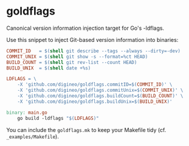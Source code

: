 # goldflags

Canonical version information injection target for Go's -ldflags.

Use this snippet to inject Git-based version information into binaries:

```Makefile
COMMIT_ID   = $(shell git describe --tags --always --dirty=-dev)
COMMIT_UNIX = $(shell git show -s --format=%ct HEAD)
BUILD_COUNT = $(shell git rev-list --count HEAD)
BUILD_UNIX  = $(shell date +%s)

LDFLAGS = \
	-X 'github.com/digineo/goldflags.commitID=$(COMMIT_ID)' \
	-X 'github.com/digineo/goldflags.commitUnix=$(COMMIT_UNIX)' \
	-X 'github.com/digineo/goldflags.buildCount=$(BUILD_COUNT)' \
	-X 'github.com/digineo/goldflags.buildUnix=$(BUILD_UNIX)'

binary: main.go
	go build -ldflags "$(LDFLAGS)"
```

You can include the `goldflags.mk` to keep your Makefile tidy (cf.
`_examples/Makefile`).
